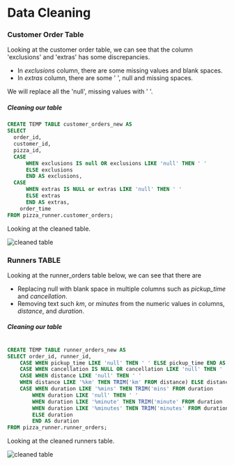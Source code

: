 # Data Cleaning 

### Customer Order Table

Looking at the customer order table, we can see that the column 'exclusions' and 'extras' has some discrepancies. 

- In *exclusions* column, there are some missing values and blank spaces.
- In *extras* column, there are some ' ', null and missing spaces. 

We will replace all the 'null', missing values with ' '.


##### Cleaning our table 

```sql
CREATE TEMP TABLE customer_orders_new AS
SELECT 
  order_id, 
  customer_id, 
  pizza_id, 
  CASE
	  WHEN exclusions IS null OR exclusions LIKE 'null' THEN ' '
	  ELSE exclusions
	  END AS exclusions,
  CASE
	  WHEN extras IS NULL or extras LIKE 'null' THEN ' '
	  ELSE extras
	  END AS extras,
	order_time
FROM pizza_runner.customer_orders;
```

Looking at the cleaned table. 

![cleaned table](https://picc.io/Uo2NqTf.PNG)

### Runners TABLE

Looking at the runner_orders table below, we can see that there are


- Replacing null with blank space in multiple columns such as *pickup_time* and *cancellation*.
- Removing text such *km*, or *minutes* from the numeric values in columns, *distance*, and *duration*.

##### Cleaning our table 


```sql 

CREATE TEMP TABLE runner_orders_new AS
SELECT order_id, runner_id, 
	CASE WHEN pickup_time LIKE 'null' THEN ' ' ELSE pickup_time END AS pickup_time,
	CASE WHEN cancellation IS NULL OR cancellation LIKE 'null' THEN ' ' ELSE cancellation END AS cancellation,
	CASE WHEN distance LIKE 'null' THEN ' ' 
	WHEN distance LIKE '%km' THEN TRIM('km' FROM distance) ELSE distance END AS distance,
	CASE WHEN duration LIKE '%mins' THEN TRIM('mins' FROM duration
		WHEN duration LIKE 'null' THEN ' '
		WHEN duration LIKE '%minute' THEN TRIM('minute' FROM duration
		WHEN duration LIKE '%minutes' THEN TRIM('minutes' FROM duration
		ELSE duration
		END AS duration
FROM pizza_runner.runner_orders;
```

Looking at the cleaned runners table.

![cleaned table](https://picc.io/9SCdmlQ.PNG)




